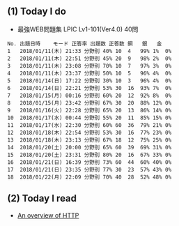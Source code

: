 ## (1) Today I do

- 最強WEB問題集 LPIC Lv1-101(Ver4.0) 40問

```
No.	出題日時	モード	正答率	出題数	正答数	銅	銀	金
1	2018/01/11(木) 21:33	分野別	40%	10	4	99%	1%	0%
2	2018/01/11(木) 22:51	分野別	45%	20	9	98%	2%	0%
3	2018/01/11(木) 23:08	分野別	70%	10	7	97%	3%	0%
4	2018/01/11(木) 23:37	分野別	50%	10	5	96%	4%	0%
5	2018/01/14(日) 17:22	分野別	30%	10	3	96%	4%	0%
6	2018/01/14(日) 22:21	分野別	53%	30	16	93%	7%	0%
7	2018/01/15(月) 00:16	分野別	60%	20	12	92%	8%	0%
8	2018/01/15(月) 23:42	分野別	67%	30	20	88%	12%	0%
9	2018/01/16(火) 22:28	分野別	65%	20	13	86%	14%	0%
10	2018/01/17(水) 00:44	分野別	55%	20	11	85%	15%	0%
11	2018/01/17(水) 22:30	分野別	60%	60	36	79%	21%	0%
12	2018/01/18(木) 22:54	分野別	53%	30	16	77%	23%	0%
13	2018/01/18(木) 23:13	分野別	67%	18	12	75%	25%	0%
14	2018/01/20(土) 20:00	分野別	65%	60	39	69%	31%	0%
15	2018/01/20(土) 23:31	分野別	80%	20	16	67%	33%	0%
16	2018/01/21(日) 16:39	分野別	73%	60	44	60%	40%	0%
17	2018/01/21(日) 23:35	分野別	77%	30	23	57%	43%	0%
18	2018/01/22(月) 22:09	分野別	70%	40	28	52%	48%	0%
```

## (2) Today I read

- [An overview of HTTP](https://developer.mozilla.org/en-US/docs/Web/HTTP/Overview)